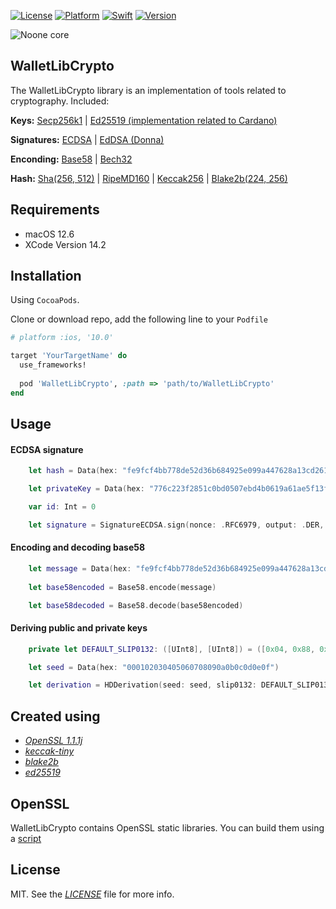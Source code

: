 [![License](https://img.shields.io/badge/license-MIT-black.svg?style=flat)](https://mit-license.org)
[![Platform](https://img.shields.io/badge/platform-ios-blue.svg?style=flat)](https://developer.apple.com/resources/)
[![Swift](https://img.shields.io/badge/swift-5.0-brightgreen.svg)](https://developer.apple.com/resources/)
[![Version](https://img.shields.io/badge/Version-1.0-orange.svg)]()

![Noone core](https://github.com/noonewallet/noone-android-core-crypto/assets/111989613/1f062349-24d4-4824-9c00-b8f2724eca51)

## WalletLibCrypto

The WalletLibCrypto library is an implementation of tools related to cryptography. Included:

 __Keys:__
 [Secp256k1](WalletLibCrypto/Crypto/Key/KeySecp256k1.m) | [Ed25519 (implementation related to Cardano)](WalletLibCrypto/Crypto/Key/KeyEd25519.m)

 __Signatures:__ 
 [ECDSA](WalletLibCrypto/Crypto/ECDSA/ECDSA.m) | [EdDSA (Donna)](WalletLibCrypto/PrivateHeaders/ed25519-donna.h)

 __Enconding:__ 
 [Base58](WalletLibCrypto/Encoding/Base58/Base58.m) | [Bech32](WalletLibCrypto/Encoding/Bech32/Bech32.m) 

 __Hash:__ 
 [Sha(256, 512)](WalletLibCrypto/OpenSSL/headers/openssl/sha.h) | [RipeMD160](WalletLibCrypto/OpenSSL/headers/openssl/ripemd.h) | [Keccak256](WalletLibCrypto/Hash/Keccak/keccak-tiny.c) | [Blake2b(224, 256)](WalletLibCrypto/Hash/Blake2b/blake2b.c)

## Requirements

* macOS 12.6
* XCode Version 14.2

## Installation

Using `CocoaPods`. 

Clone or download repo, add the following line to your `Podfile`

```ruby
# platform :ios, '10.0'

target 'YourTargetName' do
  use_frameworks!
  
  pod 'WalletLibCrypto', :path => 'path/to/WalletLibCrypto' 
end
```

## Usage

#### ECDSA signature
```swift
    let hash = Data(hex: "fe9fcf4bb778de52d36b684925e099a447628a13cd261ccac1486022fcb2b0be")

    let privateKey = Data(hex: "776c223f2851c0bd0507ebd4b0619a61ae5f13fdc49cf234bd6d4a1032f3fdb0")

    var id: Int = 0

    let signature = SignatureECDSA.sign(nonce: .RFC6979, output: .DER, data: hash, key: privateKey, recid: &id)

```

#### Encoding and decoding base58

```swift
    let message = Data(hex: "fe9fcf4bb778de52d36b684925e099a447628a13cd261ccac1486022fcb2b0be")
                
    let base58encoded = Base58.encode(message)

    let base58decoded = Base58.decode(base58encoded)
```

#### Deriving public and private keys

```swift
    private let DEFAULT_SLIP0132: ([UInt8], [UInt8]) = ([0x04, 0x88, 0xB2, 0x1E], [0x04, 0x88, 0xAD, 0xE4])

    let seed = Data(hex: "000102030405060708090a0b0c0d0e0f")

    let derivation = HDDerivation(seed: seed, slip0132: DEFAULT_SLIP0132)
```

## Created using
* [_OpenSSL 1.1.1j_](https://github.com/openssl/openssl)
* [_keccak-tiny_](https://github.com/coruus/keccak-tiny)
* [_blake2b_](https://github.com/mjosaarinen/blake2_mjosref)
* [_ed25519_](https://github.com/input-output-hk/cardano-crypto)

## OpenSSL

WalletLibCrypto contains OpenSSL static libraries. You can build them using a [script](WalletLibCrypto/Scripts/openssl_update.sh "script")

## License

MIT. See the [_LICENSE_](LICENSE) file for more info.
